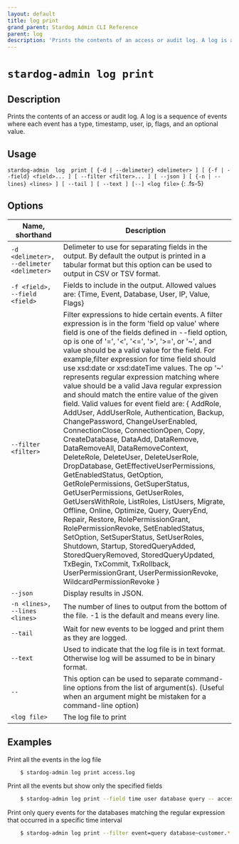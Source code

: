 ```yaml
---
layout: default
title: log print
grand_parent: Stardog Admin CLI Reference
parent: log
description: 'Prints the contents of an access or audit log. A log is a sequence of events where each event has a type, timestamp, user, ip, flags, and an optional value.'
---
```


#  `stardog-admin log print` 
## Description
Prints the contents of an access or audit log. A log is a sequence of events where each event has a type, timestamp, user, ip, flags, and an optional value.<br>
## Usage
`stardog-admin  log  print [ {-d | --delimeter} <delimeter> ] [ {-f | --field} <field>... ] [ --filter <filter>... ] [ --json ] [ {-n | --lines} <lines> ] [ --tail ] [ --text ] [--] <log file>`
{: .fs-5}
## Options

Name, shorthand | Description 
---|---
`-d <delimeter>, --delimeter <delimeter>` | Delimeter to use for separating fields in the output. By default the output is printed in a tabular format but this option can be used to output in CSV or TSV format.
`-f <field>, --field <field>` | Fields to include in the output. Allowed values are: {Time, Event, Database, User, IP, Value, Flags}
`--filter <filter>` | Filter expressions to hide certain events. A filter expression is in the form 'field op value' where field is one of the fields defined in --field option, op is one of '=', '<', '<=', '>', '>=', or '~', and value should be a valid value for the field. For example,filter expression for time field should use xsd:date or xsd:dateTime values. The op '~' represents regular expression matching where value should be a valid Java regular expression and should match the entire value of the given field. Valid values for event field are: { AddRole, AddUser, AddUserRole, Authentication, Backup, ChangePassword, ChangeUserEnabled, ConnectionClose, ConnectionOpen, Copy, CreateDatabase, DataAdd, DataRemove, DataRemoveAll, DataRemoveContext, DeleteRole, DeleteUser, DeleteUserRole, DropDatabase, GetEffectiveUserPermissions, GetEnabledStatus, GetOption, GetRolePermissions, GetSuperStatus, GetUserPermissions, GetUserRoles, GetUsersWithRole, ListRoles, ListUsers, Migrate, Offline, Online, Optimize, Query, QueryEnd, Repair, Restore, RolePermissionGrant, RolePermissionRevoke, SetEnabledStatus, SetOption, SetSuperStatus, SetUserRoles, Shutdown, Startup, StoredQueryAdded, StoredQueryRemoved, StoredQueryUpdated, TxBegin, TxCommit, TxRollback, UserPermissionGrant, UserPermissionRevoke, WildcardPermissionRevoke }
`--json` | Display results in JSON.
`-n <lines>, --lines <lines>` | The number of lines to output from the bottom of the file.  -1 is the default and means every line.
`--tail` | Wait for new events to be logged and print them as they are logged.
`--text` | Used to indicate that the log file is in text format. Otherwise log will be assumed to be in binary format.
`--` | This option can be used to separate command-line options from the list of argument(s). (Useful when an argument might be mistaken for a command-line option)
`<log file>` | The log file to print

## Examples
Print all the events in the log file
```bash
    $ stardog-admin log print access.log
```
Print all the events but show only the specified fields
```bash
    $ stardog-admin log print --field time user database query -- access.log
```
Print only query events for the databases matching the regular expression that occurred in a specific time interval
```bash
    $ stardog-admin log print --filter event=query database~customer.* time>=2014-01-06 time<=2014-01-07 -- audit.log
```

